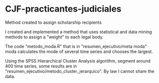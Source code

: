 # CJF-practicantes-judiciales
Method created to assign scholarship recipients

I created and implemented a method that uses statistical and data mining methods to assign a "weight" to each legal body.

The code "metodo_moda.R" that is in "resumen_ejecutivo/meta moda" moda calculates the mode of several time series and chooses the largest.

Using the SPSS Hierarchical Cluster Analysis algorithm, segment around 400 time series, some results are in "resumen_ejecutivo/metodo_cluster_jerarquico". By law I cannot share the data.
